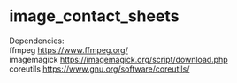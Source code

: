 # image_contact_sheets

Dependencies:<br>
ffmpeg https://www.ffmpeg.org/<br>
imagemagick https://imagemagick.org/script/download.php<br>
coreutils https://www.gnu.org/software/coreutils/<br>
